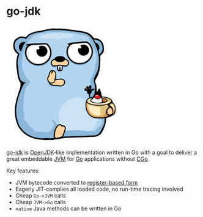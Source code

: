 # go-jdk

![Logo](docs/logo_small.png)

[go-jdk](https://github.com/quasilyte/go-jdk) is [OpenJDK](https://ru.wikipedia.org/wiki/OpenJDK)-like implementation
written in Go with a goal to deliver a great embeddable [JVM](https://en.wikipedia.org/wiki/Java_virtual_machine) for
[Go](http://golang.org/) applications without [CGo](https://golang.org/cmd/cgo/).

Key features:

* JVM bytecode converted to [register-based form](https://www.usenix.org/legacy/events%2Fvee05%2Ffull_papers/p153-yunhe.pdf)
* Eagerly JIT-complies all loaded code, no run-time tracing involved
* Cheap `Go->JVM` calls
* Cheap `JVM->Go` calls
* `native` Java methods can be written in Go
